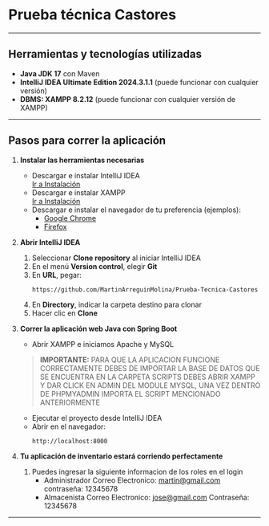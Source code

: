 # Prueba técnica Castores

---

## Herramientas y tecnologías utilizadas

- **Java JDK 17** con Maven
- **IntelliJ IDEA Ultimate Edition 2024.3.1.1** (puede funcionar con cualquier versión)
- **DBMS: XAMPP 8.2.12** (puede funcionar con cualquier versión de XAMPP)

---

## Pasos para correr la aplicación

1. **Instalar las herramientas necesarias**
    - Descargar e instalar IntelliJ IDEA  
      [Ir a Instalación](https://www.jetbrains.com/es-es/idea/download/?section=windows)
    - Descargar e instalar XAMPP  
      [Ir a Instalación](https://www.apachefriends.org/es/download.html)
    - Descargar e instalar el navegador de tu preferencia (ejemplos):
        - [Google Chrome](https://www.google.com/intl/es_us/chrome/)
        - [Firefox](https://www.mozilla.org/es-MX/firefox/new/)

2. **Abrir IntelliJ IDEA**
    1. Seleccionar **Clone repository** al iniciar IntelliJ IDEA
    2. En el menú **Version control**, elegir **Git**
    3. En **URL**, pegar:
       ```
       https://github.com/MartinArreguinMolina/Prueba-Tecnica-Castores
       ```  
    4. En **Directory**, indicar la carpeta destino para clonar
    5. Hacer clic en **Clone**

3. **Correr la aplicación web Java con Spring Boot**
    - Abrir XAMPP e iniciamos Apache y MySQL
    > **IMPORTANTE:**
    > PARA QUE LA APLICACION FUNCIONE CORRECTAMENTE DEBES DE IMPORTAR LA BASE DE DATOS QUE SE ENCUENTRA EN LA CARPETA SCRIPTS
    > DEBES ABRIR XAMPP Y DAR CLICK EN ADMIN DEL MODULE MYSQL, UNA VEZ DENTRO DE PHPMYADMIN IMPORTA EL SCRIPT MENCIONADO ANTERIORMENTE
    - Ejecutar el proyecto desde IntelliJ IDEA
    - Abrir en el navegador:
      ```
      http://localhost:8000
      ```

4. **Tu aplicación de inventario estará corriendo perfectamente**
    1. Puedes ingresar la siguiente informacion de  los roles en el login
        - Administrador
            Correo Electronico: martin@gmail.com
            contraseña: 12345678
        - Almacenista
            Correo Electronico: jose@gmail.com
            Contraseña: 12345678
---
